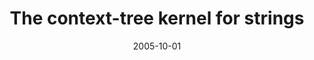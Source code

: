 ---
title: "The context-tree kernel for strings"
collection: publications
permalink: /publications/2005-10-01-The-context-tree-kernel-for-strings
date: 2005-10-01
paperurl: 'https://doi.org/10.1016/j.neunet.2005.07.010'
citation: 'M.&nbsp;Cuturi, &amp; Jean<span class="bibtex-protected">-</span>Philippe Vert.
The context-tree kernel for strings.
<em>Neural Netw.</em>, 18(8):1111–1123, 2005.'
---